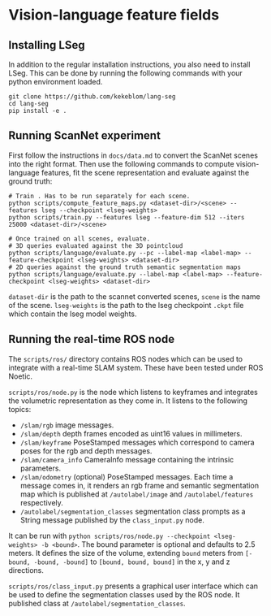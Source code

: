 # Vision-language feature fields


## Installing LSeg

In addition to the regular installation instructions, you also need to install LSeg. This can be done by running the following commands with your python environment loaded.
```
git clone https://github.com/kekeblom/lang-seg
cd lang-seg
pip install -e .
```

## Running ScanNet experiment

First follow the instructions in `docs/data.md` to convert the ScanNet scenes into the right format. Then use the following commands to compute vision-language features, fit the scene representation and evaluate against the ground truth:
```
# Train . Has to be run separately for each scene.
python scripts/compute_feature_maps.py <dataset-dir>/<scene> --features lseg --checkpoint <lseg-weights>
python scripts/train.py --features lseg --feature-dim 512 --iters 25000 <dataset-dir>/<scene>

# Once trained on all scenes, evaluate.
# 3D queries evaluated against the 3D pointcloud
python scripts/language/evaluate.py --pc --label-map <label-map> --feature-checkpoint <lseg-weights> <dataset-dir>
# 2D queries against the ground truth semantic segmentation maps
python scripts/language/evaluate.py --label-map <label-map> --feature-checkpoint <lseg-weights> <dataset-dir>
```

`dataset-dir` is the path to the scannet converted scenes, `scene` is the name of the scene. `lseg-weights` is the path to the lseg checkpoint `.ckpt` file which contain the lseg model weights.

## Running the real-time ROS node

The `scripts/ros/` directory contains ROS nodes which can be used to integrate with a real-time SLAM system. These have been tested under ROS Noetic.

`scripts/ros/node.py` is the node which listens to keyframes and integrates the volumetric representation as they come in. It listens to the following topics:
- `/slam/rgb` image messages.
- `/slam/depth` depth frames encoded as uint16 values in millimeters.
- `/slam/keyframe` PoseStamped messages which correspond to camera poses for the rgb and depth messages.
- `/slam/camera_info` CameraInfo message containing the intrinsic parameters.
- `/slam/odometry` (optional) PoseStamped messages. Each time a message comes in, it renders an rgb frame and semantic segmentation map which is published at `/autolabel/image` and `/autolabel/features` respectively.
- `/autolabel/segmentation_classes` segmentation class prompts as a String message published by the `class_input.py` node.

It can be run with `python scripts/ros/node.py --checkpoint <lseg-weights> -b <bound>`. The bound parameter is optional and defaults to 2.5 meters. It defines the size of the volume, extending `bound` meters from `[-bound, -bound, -bound]` to `[bound, bound, bound]` in the x, y and z directions.

`scripts/ros/class_input.py` presents a graphical user interface which can be used to define the segmentation classes used by the ROS node. It published class at `/autolabel/segmentation_classes`.

